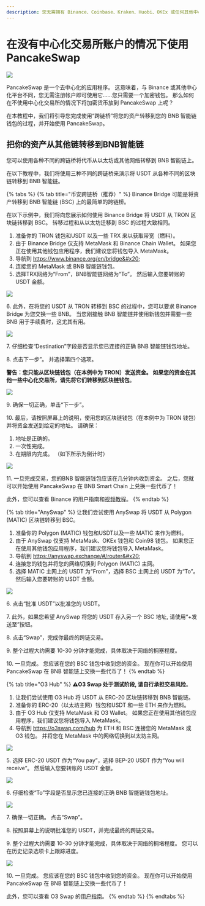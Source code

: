 ```yaml
---
description: 您无需拥有 Binance、Coinbase、Kraken、Huobi、OKEx 或任何其他中心化交易所的账户即可开始使用 PancakeSwap！
---
```


# 在没有中心化交易所账户的情况下使用PancakeSwap

![](../.gitbook/assets/how-to-pancakeswap-without-cex-header.png)

PancakeSwap 是一个去中心化的应用程序。 这意味着，与 Binance 或其他中心化平台不同，您无需注册帐户即可使用它……您只需要一个加密钱包。 那么如何在不使用中心化交易所的情况下将加密货币放到 PancakeSwap 上呢？

&#x20;在本教程中，我们将引导您完成使用“跨链桥”将您的资产转移到您的 BNB 智能链钱包的过程，并开始使用 PancakeSwap。

## 把你的资产从其他链转移到BNB智能链

您可以使用各种不同的跨链桥将代币从以太坊或其他网络转移到 BNB 智能链上。&#x20;

在以下教程中，我们将使用三种不同的跨链桥来演示将 USDT 从各种不同的区块链转移到 BNB 智能链。

{% tabs %}
{% tab title="币安跨链桥（推荐）" %}
Binance Bridge 可能是将资产转移到 BNB 智能链 (BSC) 上的最简单的跨链桥。&#x20;

在以下示例中，我们将向您展示如何使用 Binance Bridge 将 USDT 从 TRON 区块链转移到 BSC。 转移过程和从以太坊迁移到 BSC 的过程大致相同。

1. 准备你的 TRON 钱包和USDT 以及一些 TRX 来以获取带宽（燃料）。&#x20;
2. 由于 Binance Bridge 仅支持 MetaMask 和 Binance Chain Wallet。 如果您正在使用其他钱包应用程序，我们建议您将钱包导入 MetaMask。&#x20;
3. 导航到 https://www.binance.org/en/bridge&#x20;
4. 连接您的 MetaMask 或 BNB 智能链钱包。
5. &#x20;选择TRX网络为“From”，BNB智能链网络为“To”。 然后输入您要转账的 USDT 金额。

![](<../.gitbook/assets/image (155).png>)

6\. 此外，在将您的 USDT 从 TRON 转移到 BSC 的过程中，您可以要求 Binance Bridge 为您交换一些 BNB。 当您刚接触 BNB 智能链并使用新钱包并需要一些 BNB 用于手续费时，这尤其有用。

![](<../.gitbook/assets/image (87).png>)

7\. 仔细检查“Destination”字段是否显示您已连接的正确 BNB 智能链钱包地址。

8\. 点击下一步”。 并选择第四个选项。

&#x20;**警告：您只能从区块链钱包（在本例中为 TRON）发送资金。 如果您的资金在其他一些中心化交易所，请先将它们转移到区块链钱包**。

![](<../.gitbook/assets/image (195).png>)

9\. 确保一切正确，单击“下一步”。&#x20;

10\. 最后，请按照屏幕上的说明，使用您的区块链钱包（在本例中为 TRON 钱包）并将资金发送到给定的地址。 请确保：&#x20;

1. 地址是正确的。&#x20;
2. 一次性完成。&#x20;
3. 在期限内完成。 （如下所示为倒计时）

![](<../.gitbook/assets/image (192).png>)

11\. 一旦完成交易，您的BNB 智能链钱包应该在几分钟内收到资金。 之后，您就可以开始使用 PancakeSwap 在 BNB Smart Chain 上兑换一些代币了！&#x20;

此外，您可以查看 Binance 的用户指南和[视频教程](https://fast.wistia.net/embed/iframe/fhip2z4nth)。
{% endtab %}

{% tab title="AnySwap" %}
让我们尝试使用 AnySwap 将 USDT 从 Polygon (MATIC) 区块链转移到 BSC。

1. 准备你的 Polygon (MATIC) 钱包和USDT以及一些 MATIC 来作为燃料。&#x20;
2. 由于 AnySwap 仅支持 MetaMask、OKEx 钱包和 Coin98 钱包。 如果您正在使用其他钱包应用程序，我们建议您将钱包导入 MetaMask。&#x20;
3. 导航到 https://anyswap.exchange/#/router&#x20;
4. 连接您的钱包并将您的网络切换到 Polygon (MATIC) 主网。&#x20;
5. 选择 MATIC 主网上的 USDT 为“From”，选择 BSC 主网上的 USDT 为“To”。 然后输入您要转账的 USDT 金额。

![](<../.gitbook/assets/image (135).png>)

6\. 点击“批准 USDT”以批准您的 USDT。&#x20;

7\. 此外，如果您希望 AnySwap 将您的 USDT 存入另一个 BSC 地址, 请使用“+发送至”按钮。

8\. 点击“Swap”，完成你最终的跨链交易。&#x20;

9\. 整个过程大约需要 10-30 分钟才能完成，具体取决于网络的拥塞程度。&#x20;

10\. 一旦完成。 您应该在您的 BSC 钱包中收到您的资金。 现在你可以开始使用 PancakeSwap 在 BNB 智能链上交换一些代币了！
{% endtab %}

{% tab title="O3 Hub" %}
**⚠️O3 Swap 处于测试阶段, 请自行承担交易风险**。&#x20;

1. 让我们尝试使用 O3 Hub 将 USDT 从 ERC-20 区块链转移到 BNB 智能链。
2. 准备你的 ERC-20（以太坊主网）钱包和USDT 和一些 ETH 来作为燃料。
3. &#x20;由于 O3 Hub 仅支持 MetaMask 和 O3 Wallet。 如果您正在使用其他钱包应用程序，我们建议您将钱包导入 MetaMask。&#x20;
4. 导航到 https://o3swap.com/hub 为 ETH 和 BSC 连接您的 MetaMask 或 O3 钱包。 并将您在 MetaMask 中的网络切换到以太坊主网。

![](<../.gitbook/assets/image (55).png>)



5\. 选择 ERC-20 USDT 作为“You pay”，选择 BEP-20 USDT 作为“You will receive”。 然后输入您要转账的 USDT 金额。

![](<../.gitbook/assets/image (167).png>)

6\. 仔细检查“To”字段是否显示您已连接的正确 BNB 智能链钱包地址。

![](<../.gitbook/assets/image (186).png>)

7\. 确保一切正确。 点击“Swap”。&#x20;

8\. 按照屏幕上的说明批准您的 USDT，并完成最终的跨链交易。&#x20;

9\. 整个过程大约需要 10-30 分钟才能完成，具体取决于网络的拥堵程度。 您可以在历史记录选项卡上跟踪进度。

![](<../.gitbook/assets/image (207).png>)

10\. 一旦完成。 您应该在您的 BSC 钱包中收到您的资金。 现在你可以开始使用 PancakeSwap 在 BNB 智能链上交换一些代币了！

&#x20;此外，您可以查看 O3 Swap 的[用户指南](https://docs.o3swap.com/o3-swap-v1/user-guide/hub#2.-hub-swap)。
{% endtab %}
{% endtabs %}
